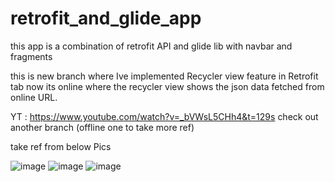 # retrofit_and_glide_app
this app is a combination of retrofit API and glide lib with navbar and fragments


this is new branch  where Ive implemented   Recycler view  feature in Retrofit tab   now its  online where the recycler view shows the json data fetched from online URL.

YT : https://www.youtube.com/watch?v=_bVWsL5CHh4&t=129s
check out another branch (offline one to take more ref)  

take ref from below Pics 

![image](https://user-images.githubusercontent.com/58788722/126144402-28c1c088-c6b4-48c1-9ecd-2771f220eb77.png)
![image](https://user-images.githubusercontent.com/58788722/126144415-cd5c86db-bba6-4348-bff7-7f963f75a6b0.png)
![image](https://user-images.githubusercontent.com/58788722/126144429-9e670515-a796-4c6b-b5e7-cc03f3175f13.png)
